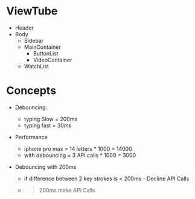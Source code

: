 # ViewTube
- Header
- Body
    - Sidebar
    - MainContainer
        - ButtonList
        - VideoContainer
    - WatchList

    
# Concepts
- Debouncing:
    - typing Slow = 200ms
    - typing fast = 30ms
- Performance
    - iphone pro max = 14 letters * 1000 = 14000
    - with debouncing = 3 API calls * 1000 = 3000

- Debouncing with 200ms
    - if difference between 2 key strokes is < 200ms - Decline API Calls
    - > 200ms make APi Calls   